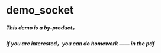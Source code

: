 # demo_socket
##### This demo is a by-product。
##### If you are interested，you can do homework —— in the pdf
